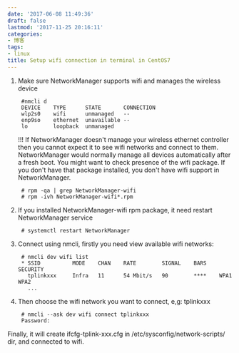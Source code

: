 ```yaml
---
date: '2017-06-08 11:49:36'
draft: false
lastmod: '2017-11-25 20:16:11'
categories:
- 博客
tags:
- linux
title: Setup wifi connection in terminal in CentOS7
---
```


1. Make sure NetworkManager supports wifi and manages the wireless device

        #nmcli d
		DEVICE    TYPE      STATE       CONNECTION
		wlp2s0    wifi      unmanaged   --
	    enp9so    ethernet  unavailable	--
	    lo        loopback  unmanaged
    
    !!! If NetworkManager doesn't manage your wireless ethernet controller then you cannot expect it to see wifi networks and connect to them. NetworkManager would normally manage all devices automatically after a fresh boot. You might want to check presence of the wifi package. If you don't have that package installed, you don't have wifi support in NetworkManager.

        # rpm -qa | grep NetworkManager-wifi
        # rpm -ivh NetworkManager-wifi*.rpm
      
2. If you installed NetworkManager-wifi rpm package, it need restart NetworkManager service

	  	# systemctl restart NetworkManager
	  
3. Connect using nmcli, firstly you need view available wifi networks:

        # nmcli dev wifi list
        * SSID          MODE    CHAN    RATE        SIGNAL    BARS    SECURITY
          tplinkxxx     Infra   11      54 Mbit/s   90        ****    WPA1 WPA2
          ...


4. Then choose the wifi network you want to connect, e,g: tplinkxxx

		# nmcli --ask dev wifi connect tplinkxxx
		Password: 
		

Finally, it will create ifcfg-tplink-xxx.cfg in /etc/sysconfig/network-scripts/ dir, and connected to wifi.
